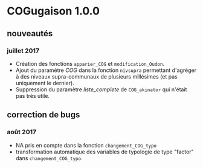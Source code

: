 # COGugaison 1.0.0

## nouveautés

### juillet 2017

* Création des fonctions `apparier_COG` et `modification_Oudon`.
* Ajout du paramètre *COG* dans la fonction `nivsupra` permettant d'agréger à des niveaux supra-communaux de plusieurs millésimes (et pas uniquement le dernier).
* Suppression du paramètre *liste_complete* de `COG_akinator` qui n'était pas très utile.

## correction de bugs

### août 2017

* NA pris en compte dans la fonction `changement_COG_typo`
* transformation automatique des variables de typologie de type "factor" dans `changement_COG_typo`. 
